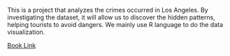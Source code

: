 This is a project that analyzes the crimes occurred in Los Angeles. By investigating the dataset, it will allow us to discover the hidden patterns, helping tourists to avoid dangers. We mainly use R language to do the data visualization.

[Book Link](https://nntraveler.github.io/EDAV-F22-final-project-1/)
